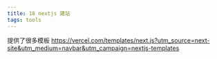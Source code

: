 ```yaml
---
title: 18 nextjs 建站
tags: tools
---
```


提供了很多模板 https://vercel.com/templates/next.js?utm_source=next-site&utm_medium=navbar&utm_campaign=nextjs-templates 